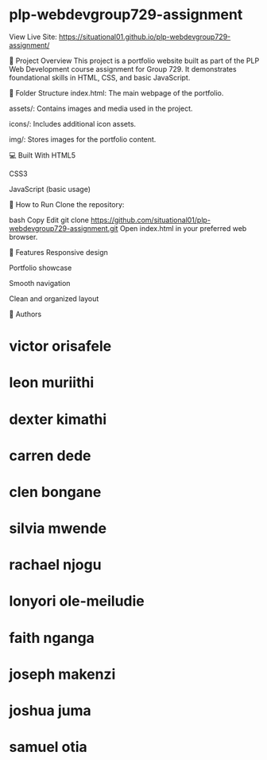 # plp-webdevgroup729-assignment
View Live Site: https://situational01.github.io/plp-webdevgroup729-assignment/

📄 Project Overview
This project is a portfolio website built as part of the PLP Web Development course assignment for Group 729. It demonstrates foundational skills in HTML, CSS, and basic JavaScript.

📁 Folder Structure
index.html: The main webpage of the portfolio.

assets/: Contains images and media used in the project.

icons/: Includes additional icon assets.

img/: Stores images for the portfolio content.

💻 Built With
HTML5

CSS3

JavaScript (basic usage)

🚀 How to Run
Clone the repository:

bash
Copy
Edit
git clone https://github.com/situational01/plp-webdevgroup729-assignment.git
Open index.html in your preferred web browser.

📌 Features
Responsive design

Portfolio showcase

Smooth navigation

Clean and organized layout

👤 Authors
# victor	orisafele
# leon	muriithi
# dexter	kimathi
# carren	dede
# clen	bongane
# silvia	mwende
# rachael	njogu
# lonyori	ole-meiludie
# faith	nganga
# joseph	makenzi
# joshua	juma
# samuel otia


